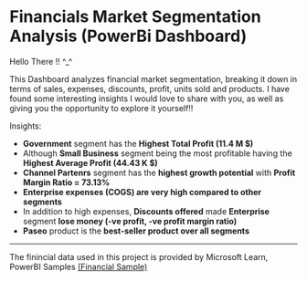 # Financials Market Segmentation Analysis (PowerBi Dashboard)

Hello There !! ^_^

This Dashboard analyzes financial market segmentation, breaking it down in terms of sales, expenses, discounts, profit, units sold and products.
I have found some interesting insights I would love to share with you, as well as giving you the opportunity to explore it yourself!!

Insights:

- <b>Government</b> segment has the <b>Highest Total Profit (11.4 M $)</b>
- Although <b>Small Business</b> segment being the most profitable having the <b>Highest Average Profit (44.43 K $)</b>
- <b>Channel Partenrs</b> segment has the <b>highest growth potential</b> with <b>Profit Margin Ratio = 73.13%</b>
- <b>Enterprise expenses (COGS) are very high compared to other segments</b>
- In addition to high expenses, <b>Discounts offered</b> made <b>Enterprise</b> segment <b>lose money (-ve profit, -ve profit margin ratio)</b>
- <b>Paseo</b> product is the <b>best-seller product over all segments</b>

------

The finincial data used in this project is provided by Microsoft Learn, PowerBI Samples <a href="https://learn.microsoft.com/en-us/power-bi/create-reports/sample-financial-download)https://learn.microsoft.com/en-us/power-bi/create-reports/sample-financial-download/" target="_blank">(Financial Sample)</a>
